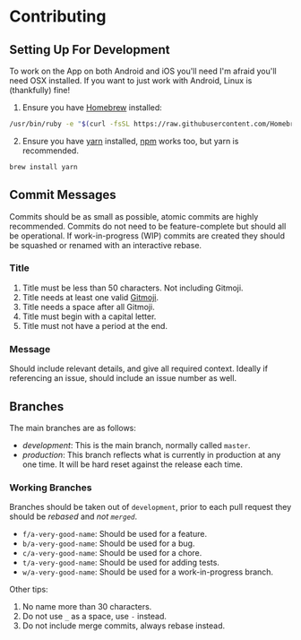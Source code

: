 # Contributing

## Setting Up For Development

To work on the App on both Android and iOS you'll need I'm afraid you'll need OSX installed. If you want to just work with Android, Linux is (thankfully) fine!

1. Ensure you have [Homebrew](https://brew.sh/) installed:

```bash
/usr/bin/ruby -e "$(curl -fsSL https://raw.githubusercontent.com/Homebrew/install/master/install)"
```

2. Ensure you have [yarn](https://yarnpkg.com/) installed, [npm](https://www.npmjs.com/) works too, but yarn is recommended.

```bash
brew install yarn
```

## Commit Messages

Commits should be as small as possible, atomic commits are highly recommended. Commits do not need to be feature-complete but should all be operational. If work-in-progress (WIP) commits are created they should be squashed or renamed with an interactive rebase.

### Title

1. Title must be less than 50 characters. Not including Gitmoji.
2. Title needs at least one valid [Gitmoji](https://gitmoji.carloscuesta.me).
3. Title needs a space after all Gitmoji.
4. Title must begin with a capital letter.
5. Title must not have a period at the end.

### Message

Should include relevant details, and give all required context. Ideally if referencing an issue, should include an issue number as well.

## Branches

The main branches are as follows:

- *development*: This is the main branch, normally called `master`.
- *production*: This branch reflects what is currently in production at any one time. It will be hard reset against the release each time.

### Working Branches

Branches should be taken out of `development`, prior to each pull request they should be *rebased* and *not `merged`*.

- `f/a-very-good-name`: Should be used for a feature.
- `b/a-very-good-name`: Should be used for a bug.
- `c/a-very-good-name`: Should be used for a chore.
- `t/a-very-good-name`: Should be used for adding tests.
- `w/a-very-good-name`: Should be used for a work-in-progress branch.

Other tips:

1. No name more than 30 characters.
2. Do not use `_` as a space, use `-` instead.
3. Do not include merge commits, always rebase instead.
